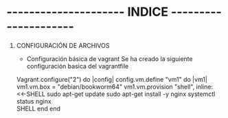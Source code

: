# --------------------- INDICE ---------------------
1. CONFIGURACIÓN DE ARCHIVOS
    - Configuración básica de vagrant
        Se ha creado la siguiente configuración basica del vagrantfile

    Vagrant.configure("2") do |config|
        config.vm.define "vm1" do |vm1|
            vm1.vm.box = "debian/bookworm64"
            vm1.vm.provision "shell", inline: <<-SHELL
            sudo apt-get update
            sudo apt-get install -y nginx
            systemctl status nginx  
            SHELL
    end
    end
